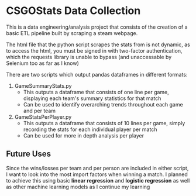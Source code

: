 # CSGOStats Data Collection

This is a data engineering/analysis project that consists of the creation of a basic ETL pipeline built by scraping a steam webpage. 

The html file that the python script scrapes the stats from is not dynamic, as to access the html, you must be signed in with two-factor authentication, which the requests library is unable to bypass (and unaccessable by Selenium too as far as I know)

There are two scripts which output pandas dataframes in different formats:

1. GameSummaryStats.py
 	- This outputs a dataframe that consists of one line per game, displaying each team's summary statistics for that match
	- Can be used to identify overarching trends throughout each game and per team
1. GameStatsPerPlayer.py
 	- This outputs a dataframe that consists of 10 lines per game, simply recording the stats for each individual player per match
	- Can be used for more in depth analysis per player
	
## Future Uses
Since the wins/losses per team and per person are included in either script, I want to look into the most import factors when winning a match. I planned to achieve this using basic **linear regression** and **logistic regression** as well as other machine learning models as I continue my learning
